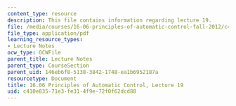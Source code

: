 ```yaml
---
content_type: resource
description: This file contains information regarding lecture 19.
file: /media/courses/16-06-principles-of-automatic-control-fall-2012/c410e83571e3fe314f9e72f0f62dcd88_MIT16_06F12_Lecture_19.pdf
file_type: application/pdf
learning_resource_types:
- Lecture Notes
ocw_type: OCWFile
parent_title: Lecture Notes
parent_type: CourseSection
parent_uid: 146eb6f8-5138-3842-1748-ea1b6952187a
resourcetype: Document
title: 16.06 Principles of Automatic Control, Lecture 19
uid: c410e835-71e3-fe31-4f9e-72f0f62dcd88
---
```

